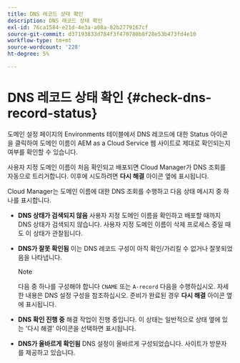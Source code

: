 ```yaml
---
title: DNS 레코드 상태 확인
description: DNS 레코드 상태 확인
exl-id: 76ca1584-e21d-4e3a-a08a-82b2779167cf
source-git-commit: d37193833d784f3f470780b8f28e53b473fd4e10
workflow-type: tm+mt
source-wordcount: '228'
ht-degree: 5%

---
```


# DNS 레코드 상태 확인 {#check-dns-record-status}

도메인 설정 페이지의 Environments 테이블에서 DNS 레코드에 대한 Status 아이콘을 클릭하여 도메인 이름이 AEM as a Cloud Service 웹 사이트로 제대로 확인되는지 여부를 확인할 수 있습니다.

사용자 지정 도메인 이름이 처음 확인되고 배포되면 Cloud Manager가 DNS 조회를 자동으로 트리거합니다. 이후에 시도하려면 **다시 해결** 아이콘 옆에 표시됩니다.

Cloud Manager는 도메인 이름에 대한 DNS 조회를 수행하고 다음 상태 메시지 중 하나를 표시합니다.

* **DNS 상태가 검색되지 않음**
사용자 지정 도메인 이름을 확인하고 배포할 때까지 DNS 상태가 검색되지 않습니다. 사용자 지정 도메인 이름이 삭제 프로세스 중일 때도 이 상태가 관찰됩니다.

* **DNS가 잘못 확인됨**
이는 DNS 레코드 구성이 아직 확인/가리킬 수 없거나 잘못되었음을 나타냅니다.

   >[!NOTE]
   >다음 중 하나를 구성해야 합니다 `CNAME` 또는 `A-record` 다음을 수행하십시오. 자세한 내용은 DNS 설정 구성을 참조하십시오. 준비가 완료된 경우 **다시 해결** 아이콘 옆에 표시됩니다.

* **DNS 확인 진행 중**
해결 작업이 진행 중입니다. 이 상태는 일반적으로 상태 옆에 있는 &#39;다시 해결&#39; 아이콘을 선택하면 표시됩니다.

* **DNS가 올바르게 확인됨**
DNS 설정이 올바르게 구성되었습니다. 사이트가 방문자를 제공하고 있습니다.
